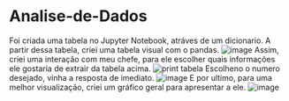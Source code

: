 # Analise-de-Dados

Foi criada uma tabela no Jupyter Notebook, atráves de um dicionario.
A partir dessa tabela, criei uma tabela visual com o pandas.
![image](https://github.com/brunogboy/Analise-de-Dados/assets/165103663/d4167d87-c0eb-4f41-881e-472b8b5dfc24)
Assim, criei uma interação com meu chefe, para ele escolher quais informações ele gostaria de extrair da tabela acima.
![print tabela](https://github.com/brunogboy/Analise-de-Dados/assets/165103663/67035ce5-be0a-4f06-bdc4-75c81e6ddc4f)
Escolheno o numero desejado, vinha a resposta de imediato.
![image](https://github.com/brunogboy/Analise-de-Dados/assets/165103663/c16e4721-7505-4bc2-b5c9-858464e73fdb)
E por ultimo, para uma melhor visualização, criei um gráfico geral para apresentar a ele.
![image](https://github.com/brunogboy/Analise-de-Dados/assets/165103663/d108da41-b7dc-4fa6-913f-ff50a1c0e841)
